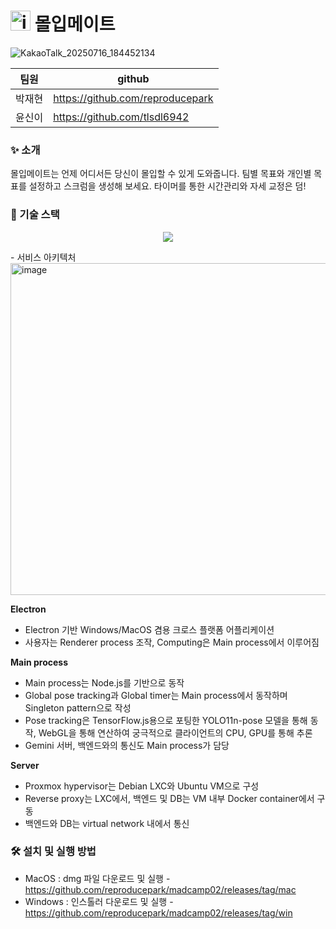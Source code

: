 # <img width="32" height="32" alt="icon_1024_tp" src="https://github.com/user-attachments/assets/c67ea644-9466-4b42-b13a-7114a1e70f18" /> 몰입메이트

![KakaoTalk_20250716_184452134](https://github.com/user-attachments/assets/d53a1321-26a7-4aa5-ba24-8fb83bcd3cf8)

|팀원|github|
|------|---|
|박재현|https://github.com/reproducepark|
|윤신이|https://github.com/tlsdl6942|

### ✨ 소개
몰입메이트는 언제 어디서든 당신이 몰입할 수 있게 도와줍니다. 팀별 목표와 개인별 목표를 설정하고 스크럼을 생성해 보세요. 타이머를 통한 시간관리와 자세 교정은 덤!

### 🚀 기술 스택
<p align="center">
  <a href="https://skillicons.dev">
    <img src="https://skillicons.dev/icons?i=electron,react,nodejs,tensorflow,docker,postgres" />
  </a>
</p>
- 서비스 아키텍처
<img width="1313" height="531" alt="image" src="https://github.com/user-attachments/assets/33d1691a-d455-4647-95a2-086364b908fd" />

**Electron**

- Electron 기반 Windows/MacOS 겸용 크로스 플랫폼 어플리케이션
- 사용자는 Renderer process 조작, Computing은 Main process에서 이루어짐

**Main process**

- Main process는 Node.js를 기반으로 동작
- Global pose tracking과 Global timer는 Main process에서 동작하며 Singleton pattern으로 작성
- Pose tracking은 TensorFlow.js용으로 포팅한 YOLO11n-pose 모델을 통해 동작, WebGL을 통해 연산하여 궁극적으로 클라이언트의 CPU, GPU를 통해 추론
- Gemini 서버, 백엔드와의 통신도 Main process가 담당

**Server**

- Proxmox hypervisor는 Debian LXC와 Ubuntu VM으로 구성
- Reverse proxy는 LXC에서, 백엔드 및 DB는 VM 내부 Docker container에서 구동
- 백엔드와 DB는 virtual network 내에서 통신

### 🛠️ 설치 및 실행 방법
- MacOS : dmg 파일 다운로드 및 실행 - https://github.com/reproducepark/madcamp02/releases/tag/mac
- Windows : 인스톨러 다운로드 및 실행 - https://github.com/reproducepark/madcamp02/releases/tag/win
